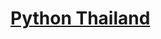 [Python Thailand](https://python-thailand.github.io/)
===




<!--stackedit_data:
eyJoaXN0b3J5IjpbMTYxMTc0MzA4XX0=
-->
